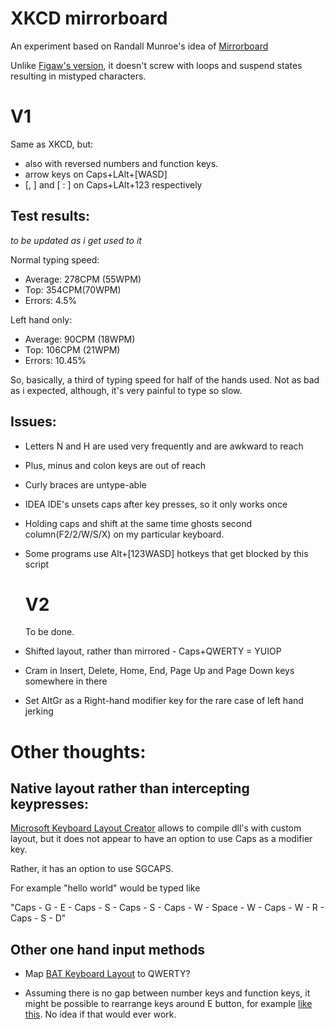 # XKCD mirrorboard

An experiment based on Randall Munroe's idea of [Mirrorboard](https://blog.xkcd.com/2007/08/14/mirrorboard-a-one-handed-keyboard-layout-for-the-lazy/)

Unlike [Figaw's version](http://variable.dk/blog/159-mirrorboard-for-windows-a-one-handed-keyboard), it doesn't screw with loops and suspend states resulting in mistyped characters.

# V1

Same as XKCD, but:
 - also with reversed numbers and function keys.
 - arrow keys on Caps+LAlt+[WASD]
 -  \[, \] and \[ : \] on Caps+LAlt+123 respectively

## Test results:
*to be updated as i get used to it*

Normal typing speed:  

- Average: 278CPM (55WPM) 
- Top:     354CPM(70WPM)
- Errors:  4.5%

Left hand only:
- Average: 90CPM (18WPM)
- Top:     106CPM (21WPM)
- Errors:  10.45%

So, basically, a third of typing speed for half of the hands used. Not as bad as i expected, although, it's very painful to type so slow.

## Issues:

- Letters N and H are used very frequently and are awkward to reach

- Plus, minus and colon keys are out of reach

- Curly braces are untype-able

- IDEA IDE's unsets caps after key presses, so it only works once

- Holding caps and shift at the same time ghosts second column(F2/2/W/S/X) on my particular keyboard.

- Some programs use Alt+[123WASD] hotkeys that get blocked by this script



  # V2
  
  To be done.
  
- Shifted layout, rather than mirrored - Caps+QWERTY = YUIOP
 
- Cram in Insert, Delete, Home, End, Page Up and Page Down keys somewhere in there

- Set AltGr as a Right-hand modifier key for the rare case of left hand jerking

# Other thoughts:


## Native layout rather than intercepting keypresses:

[Microsoft Keyboard Layout Creator](https://www.microsoft.com/en-us/download/details.aspx?id=22339) allows to compile dll's with custom layout, but it does not appear to have an option to use Caps as a modifier key.

Rather, it has an option to use SGCAPS. 

For example "hello world" would be typed like

"Caps - G - E - Caps - S - Caps - S - Caps - W - Space - W - Caps - W - R - Caps - S - D"


## Other one hand input methods

- Map [BAT Keyboard Layout](http://xahlee.info/kbd/i3/BAT_Keyboard_guide_right_cae21.png) to QWERTY?

- Assuming there is no gap between number keys and function keys, it might be possible to rearrange keys around E button, for example [like this](https://i.imgur.com/KDZqWfR.png). No idea if that would ever work.
